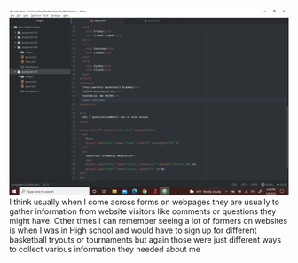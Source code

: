 ![Screenshot](./images/screenshot07.png)
I think usually when I come across forms on webpages they are usually to gather information from website visitors like comments or questions they might have. Other times I can remember seeing a lot of formers on websites is when I was in High school and would have to sign up for different basketball tryouts or tournaments but again those were just different ways to collect various information they needed about me 
